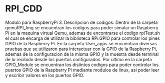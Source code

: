 # RPI_CDD

Modulo para RaspberryPi 3.
Descripcion de codigos:
Dentro de la carpeta qemuRPI_Img se encuentran los codigos para poder simular un Raspberry Pi en la maquina virtual Qemu, ademas de encontrarse el codigo rpiTest.sh el cual se encarga de utilizar la biblioteca RPi.GPIO para controlar los pines GPIO de la Raspberry Pi. 
En la carpeta User_apps se encuentran diversas pruebas que se utilizaron para interactuar con la GPIO de la Raspberry Pi, ademas de la configuracion de la misma GPIO y la muestra desde terminal de lo recibido desde los puertos configurados.
Por ultimo en la carpeta GPIO_Module se encuentran los distintos codigos para poder controlar los puertos GPIO de la Raspberry Pi mediante modulos de linux, asi poder leer y escribir valores en los puertos GPIO.
 
